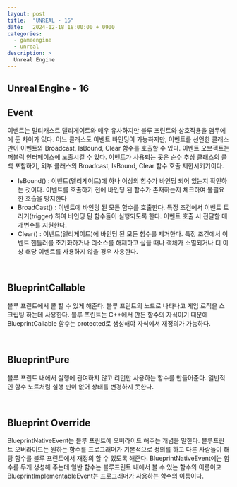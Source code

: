 ```yaml
---
layout: post
title:  "UNREAL - 16"
date:   2024-12-18 18:00:00 + 0900
categories:
  - gameengine
  - unreal
description: >
  Unreal Engine
---
```

## Unreal Engine - 16

## Event
이벤트는 멀티캐스트 델리게이트와 매우 유사하지만 블루 프린트와 상호작용을 염두에에 둔 차이가 있다. 어느 클래스도 이벤트 바인딩이 가능하지만, 이벤트를 선언한 클래스만이 이벤트와 Broadcast, IsBound, Clear 함수를 호출할 수 있다. 이벤트 오브젝트는 퍼블릭 인터페이스에 노출시킬 수 있다. 이벤트가 사용되는 곳은 순수 추상 클래스의 콜백 포함하기, 외부 클래스의 Broadcast, IsBound, Clear 함수 호출 제한시키기이다.

- IsBound() : 이벤트(델리게이트)에 하나 이상의 함수가 바인딩 되어 있는지 확인하는 것이다. 이벤트를 호출하기 전에 바인딩 된 함수가 존재하는지 체크하여 불필요한 호출을 방지한다
- BroadCast() : 이벤트에 바인딩 된 모든 함수를 호출한다. 특정 조건에서 이벤트 트리거(trigger) 하여 바인딩 된 함수들이 실행되도록 한다. 이벤트 호출 시 전달할 매개변수를 지원한다.
- Clear() : 이벤트(델리게이트)에 바인딩 된 모든 함수를 제거한다. 특정 조건에서 이벤트 핸들러를 초기화하거나 리소스를 해제하고 싶을 때나 객체가 소멸되거나 더 이상 해당 이벤트를 사용하지 않을 경우 사용한다.

<br/>

## BlueprintCallable
블루 프린트에서 콜 할 수 있게 해준다. 블루 프린트의 노드로 나타나고 게임 로직을 스크립팅 하는데 사용한다. 블루 프린트는 C++에서 만든 함수의 자식이기 때문에 BlueprintCallable 함수는 protected로 생성해야 자식에서 재정의가 가능하다. 

<br/>

## BlueprintPure
블루 프린트 내에서 실행에 관여하지 않고 리턴만 사용하는 함수를 만들어준다. 일반적인 함수 노트처럼 실행 핀이 없어 상태를 변경하지 못한다.

<br/>

## Blueprint Override
BlueprintNativeEvent는 블루 프린트에 오버라이드 해주는 개념을 말한다. 블루프린트 오버라이드는 원하는 함수를 프로그래머가 기본적으로 정의를 하고 다른 사람들이 해당 함수를 블루 프린트에서 재정의 할 수 있도록 해준다. BlueprintNativeEvent에는 함수를 두개 생성해 주는데 일반 함수는 블루프린트 내에서 볼 수 있는 함수의 이름이고 BlueprintImplementableEvent는 프로그래머가 사용하는 함수의 이름이다.